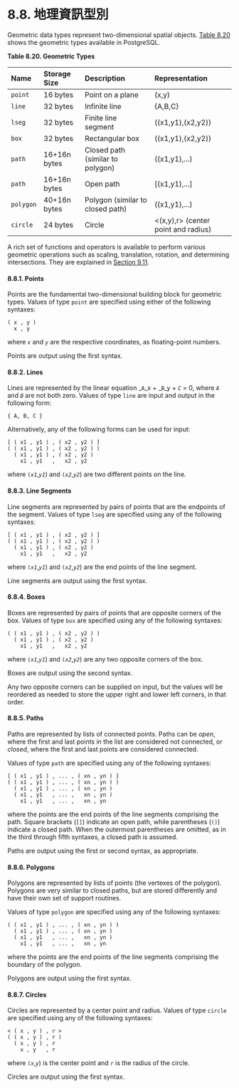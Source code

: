 # 8.8. 地理資訊型別

Geometric data types represent two-dimensional spatial objects. [Table 8.20](https://www.postgresql.org/docs/10/static/datatype-geometric.html#DATATYPE-GEO-TABLE) shows the geometric types available in PostgreSQL.

**Table 8.20. Geometric Types**

| Name | Storage Size | Description | Representation |
| :--- | :--- | :--- | :--- |
| `point` | 16 bytes | Point on a plane | \(x,y\) |
| `line` | 32 bytes | Infinite line | {A,B,C} |
| `lseg` | 32 bytes | Finite line segment | \(\(x1,y1\),\(x2,y2\)\) |
| `box` | 32 bytes | Rectangular box | \(\(x1,y1\),\(x2,y2\)\) |
| `path` | 16+16n bytes | Closed path \(similar to polygon\) | \(\(x1,y1\),...\) |
| `path` | 16+16n bytes | Open path | \[\(x1,y1\),...\] |
| `polygon` | 40+16n bytes | Polygon \(similar to closed path\) | \(\(x1,y1\),...\) |
| `circle` | 24 bytes | Circle | &lt;\(x,y\),r&gt; \(center point and radius\) |

A rich set of functions and operators is available to perform various geometric operations such as scaling, translation, rotation, and determining intersections. They are explained in [Section 9.11](https://www.postgresql.org/docs/10/static/functions-geometry.html).

#### 8.8.1. Points

Points are the fundamental two-dimensional building block for geometric types. Values of type `point` are specified using either of the following syntaxes:

```text
( x , y )
  x , y
```

where _`x`_ and _`y`_ are the respective coordinates, as floating-point numbers.

Points are output using the first syntax.

#### 8.8.2. Lines

Lines are represented by the linear equation _`A`_x + _`B`_y + _`C`_ = 0, where _`A`_ and _`B`_ are not both zero. Values of type `line` are input and output in the following form:

```text
{ A, B, C }
```

Alternatively, any of the following forms can be used for input:

```text
[ ( x1 , y1 ) , ( x2 , y2 ) ]
( ( x1 , y1 ) , ( x2 , y2 ) )
  ( x1 , y1 ) , ( x2 , y2 )
    x1 , y1   ,   x2 , y2
```

where `(`_`x1`_,_`y1`_\) and `(`_`x2`_,_`y2`_\) are two different points on the line.

#### 8.8.3. Line Segments

Line segments are represented by pairs of points that are the endpoints of the segment. Values of type `lseg` are specified using any of the following syntaxes:

```text
[ ( x1 , y1 ) , ( x2 , y2 ) ]
( ( x1 , y1 ) , ( x2 , y2 ) )
  ( x1 , y1 ) , ( x2 , y2 )
    x1 , y1   ,   x2 , y2
```

where `(`_`x1`_,_`y1`_\) and `(`_`x2`_,_`y2`_\) are the end points of the line segment.

Line segments are output using the first syntax.

#### 8.8.4. Boxes

Boxes are represented by pairs of points that are opposite corners of the box. Values of type `box` are specified using any of the following syntaxes:

```text
( ( x1 , y1 ) , ( x2 , y2 ) )
  ( x1 , y1 ) , ( x2 , y2 )
    x1 , y1   ,   x2 , y2
```

where `(`_`x1`_,_`y1`_\) and `(`_`x2`_,_`y2`_\) are any two opposite corners of the box.

Boxes are output using the second syntax.

Any two opposite corners can be supplied on input, but the values will be reordered as needed to store the upper right and lower left corners, in that order.

#### 8.8.5. Paths

Paths are represented by lists of connected points. Paths can be _open_, where the first and last points in the list are considered not connected, or _closed_, where the first and last points are considered connected.

Values of type `path` are specified using any of the following syntaxes:

```text
[ ( x1 , y1 ) , ... , ( xn , yn ) ]
( ( x1 , y1 ) , ... , ( xn , yn ) )
  ( x1 , y1 ) , ... , ( xn , yn )
  ( x1 , y1   , ... ,   xn , yn )
    x1 , y1   , ... ,   xn , yn
```

where the points are the end points of the line segments comprising the path. Square brackets \(`[]`\) indicate an open path, while parentheses \(`()`\) indicate a closed path. When the outermost parentheses are omitted, as in the third through fifth syntaxes, a closed path is assumed.

Paths are output using the first or second syntax, as appropriate.

#### 8.8.6. Polygons

Polygons are represented by lists of points \(the vertexes of the polygon\). Polygons are very similar to closed paths, but are stored differently and have their own set of support routines.

Values of type `polygon` are specified using any of the following syntaxes:

```text
( ( x1 , y1 ) , ... , ( xn , yn ) )
  ( x1 , y1 ) , ... , ( xn , yn )
  ( x1 , y1   , ... ,   xn , yn )
    x1 , y1   , ... ,   xn , yn
```

where the points are the end points of the line segments comprising the boundary of the polygon.

Polygons are output using the first syntax.

#### 8.8.7. Circles

Circles are represented by a center point and radius. Values of type `circle` are specified using any of the following syntaxes:

```text
< ( x , y ) , r >
( ( x , y ) , r )
  ( x , y ) , r
    x , y   , r
```

where `(`_`x`_,_`y`_\) is the center point and _`r`_ is the radius of the circle.

Circles are output using the first syntax.

